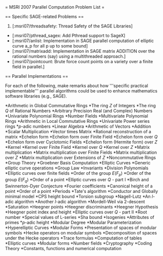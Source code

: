 = MSRI 2007 Parallel Computation Problem List =

== Specific SAGE-related Problems ==

 1. [:msri07/threadsafety: Thread Safety of the SAGE Libraries]
 * [:msri07/pthread_sagex: Add Pthread support to SageX]
 * [:msri07/anlist: Implementation in SAGE parallel computation of elliptic curve a_p for all p up to some bound]
 * [:msri07/matrixadd: Implementation in SAGE matrix ADDITION over the rational numbers (say) using a multithreaded approach.]
 * [:msri07/pointcount: Brute force count points on a variety over a finite field in parallel.]

== Parallel Implementations ==
          	
For each of the following, make remarks about how '''specific practical implementable''' parallel algorithms could be used to enhance mathematics software libraries (e.g., SAGE).

  *Arithmetic in Global Commutative Rings
     *The ring ${Z}$ of Integers
     *The ring ${Q}$ of Rational Numbers
     *Arbitrary Precision Real (and Complex) Numbers
     *Univariate Polynomial Rings
     *Number Fields
     *Multivariate Polynomial Rings
  *Arithmetic in Local Commutative Rings
     *Univariate Power series rings
     *$p$-adic numbers
  *Linear Algebra
     *Arithmetic of Vectors
          *Addition
          *Scalar Multiplication
          *Vector times Matrix
     *Rational reconstruction of a matrix
     *Echelon form
          *Echelon form over Finite Field
          *Echelon form over ${Q}$
          *Echelon form over Cyclotomic Fields
          *Echelon form (Hermite form) over ${Z}$
     *Kernel
          *Kernel over Finite Field
          *Kernel over ${Q}$
          *Kernel over ${Z}$
     *Matrix multiplication
          *Matrix multiplication over Finite Fields
          *Matrix multiplication over ${Z}$
          *Matrix multiplication over Extensions of ${Z}$
  *Noncommutative Rings
  *Group Theory
  *Groebner Basis Computation
  *Elliptic Curves
     *Generic elliptic curve operations
          *Group Law
          *Invariants
          *Division Polynomials
     *Elliptic curves over finite fields
          *Order of the group $E({{F}}_{p})$
          *Order of the group $E({{F}}_{q})$
          *Order of a point
     *Elliptic curves over ${{Q}}$ - part I
          *Birch and Swinnerton-Dyer Conjecture
          *Fourier coefficients
          *Canonical height of a point
          *Order of a point
          *Periods
          *Tate's algorithm
          *Conductor and Globally minimal model
          *CPS height bound
          *Torsion subgroup
          *Nagell-Lutz
          *An $l$-adic algorithm
          *Another $l$-adic algorithm
          *Mordell-Weil via 2-descent
          *Saturation
          *Heegner points
          *Heegner discriminants
          *Heegner Hypothesis
          *Heegner point index and height
     *Elliptic curves over ${{Q}}$ - part II
          *Root number
          *Special values of L-series
          *Sha bound
          *Isogenies
          *Attributes of primes
          *$p$-adic height
          *Modular Degree
          *Modular Parameterization
  *Hyperelliptic Curves
  *Modular Forms
     *Presentation of spaces of modular symbols
     *Hecke operators on modular symbols
     *Decomposition of spaces under the Hecke operators
     *Trace formulas
  *Computation of tables
     *Elliptic curves
     *Modular forms
     *Number fields
  *Cryptography
  *Coding Theory
  *Constants, functions and numerical computation
